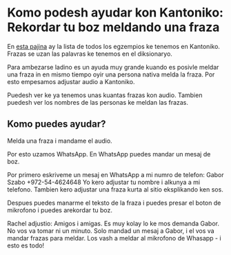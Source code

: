 # Komo podesh ayudar kon Kantoniko: Rekordar tu boz meldando una fraza

En [esta pajina](https://kantoniko.com/egzempios/) ay la lista de todos los egzempios ke tenemos en Kantoniko. Frazas se uzan las palavras ke tenemos en el diksionaryo.

Para ambezarse ladino es un ayuda muy grande kuando es posivle meldar una fraza in en mismo tiempo oyir una persona nativa melda la fraza. Por esto empesamos adjustar audio a Kantoniko.

Puedesh ver ke ya tenemos unas kuantas frazas kon audio. Tambien puedesh ver los nombres de las personas ke meldan las frazas.

## Komo puedes ayudar?

Melda una fraza i mandame el audio.

Por esto uzamos WhatsApp. En WhatsApp puedes mandar un mesaj de boz.

Por primero eskriveme un mesaj en WhatsApp a mi numro de telefon: Gabor Szabo +972-54-4624648 Yo kero adjustar tu nombre i alkunya a mi telefono. Tambien kero adjustar una fraza kurta al sitio eksplikando ken sos.

Despues puedes manarme el teksto de la fraza i puedes presar el boton de mikrofono i puedes arekordar tu boz.

Rachel adjustio: Amigos i amigas.  Es muy kolay lo ke mos demanda Gabor.  No vos va tomar ni un minuto.  Solo mandad un mesaj a Gabor, i el vos va mandar frazas para meldar.  Los vash a meldar al mikrofono de Whasapp - i esto es todo!

